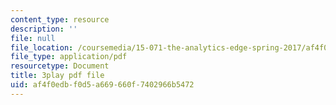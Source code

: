 ```yaml
---
content_type: resource
description: ''
file: null
file_location: /coursemedia/15-071-the-analytics-edge-spring-2017/af4f0edbf0d5a669660f7402966b5472_4YP38f2u36E.pdf
file_type: application/pdf
resourcetype: Document
title: 3play pdf file
uid: af4f0edb-f0d5-a669-660f-7402966b5472
---
```

